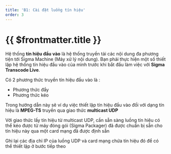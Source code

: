 ```yaml
---
title: 'B1: Cài đặt luồng tín hiệu'
order: 3
---
```


# {{ $frontmatter.title }}

Hệ thống **tín hiệu đầu vào** là hệ thống truyền tải các nội dung đa phương tiện tới Sigma Machine (Máy xử lý nội dung). Bạn phải thực hiện một số thiết lập hệ thống tín hiệu đầu vào của mình trước khi bắt đầu làm việc với **Sigma Transcode Live**.

Có 2 phương thức truyền tín hiệu đầu vào là :

* Phương thức đẩy
* Phương thức kéo

Trong hướng dẫn này sẽ ví dụ việc thiết lập tín hiệu đầu vào đối với dạng tín hiệu là **MPEG-TS** truyền qua giao thức **multicast UDP**

Với giao thức lấy tín hiệu từ multicast UDP, cần sẵn sàng luồng tín hiệu có thể kéo được từ máy đóng gói (Sigma Packager) đã được chuẩn bị sẵn cho tín hiệu này qua một card mạng đã được định sẵn

Ghi lại các địa chỉ IP của luồng UDP và card mạng chứa tín hiệu đó để có thể thiết lập ở bước tiếp theo
